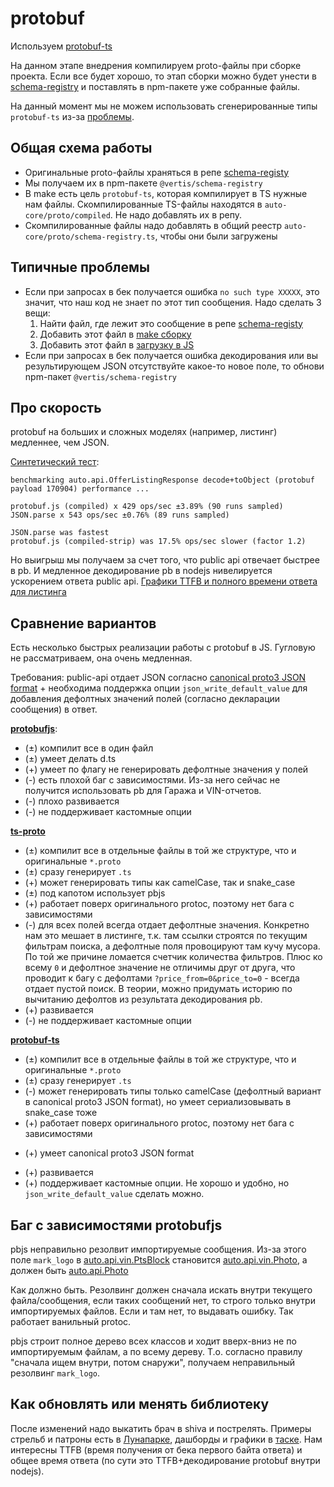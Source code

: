 # protobuf

Используем [protobuf-ts](https://github.com/timostamm/protobuf-ts)

На данном этапе внедрения компилируем proto-файлы при сборке проекта.
Если все будет хорошо, то этап сборки можно будет унести в [schema-registry](https://a.yandex-team.ru/arcadia/classifieds/schema-registry/publish/compile_ts.sh)
и поставлять в npm-пакете уже собранные файлы.

На данный момент мы не можем использовать сгенерированные типы `protobuf-ts` из-за [проблемы](https://github.com/timostamm/protobuf-ts/issues/137).

## Общая схема работы

* Оригинальные proto-файлы храняться в репе [schema-registy](https://a.yandex-team.ru/arcadia/classifieds/schema-registry/proto)
* Мы получаем их в npm-пакете `@vertis/schema-registry`
* В make есть цель `protobuf-ts`, которая компилирует в TS нужные нам файлы. Скомпилированные TS-файлы находятся в `auto-core/proto/compiled`. Не надо добавлять их в репу.
* Скомпилированные файлы надо добавлять в общий реестр `auto-core/proto/schema-registry.ts`, чтобы они были загружены

## Типичные проблемы

* Если при запросах в бек получается ошибка `no such type XXXXX`, это значит, что наш код не знает по этот тип сообщения. Надо сделать 3 вещи:
  1. Найти файл, где лежит это сообщение в репе [schema-registy](https://a.yandex-team.ru/arcadia/classifieds/schema-registry/proto)
  2. Добавить этот файл в [make сборку](https://a.yandex-team.ru/arcadia/classifieds/autoru-frontend/Makefile#L25)
  3. Добавить этот файл в [загрузку в JS](https://a.yandex-team.ru/arcadia/classifieds/autoru-frontend/auto-core/proto/schema-registry.ts#L9)
* Если при запросах в бек получается ошибка декодирования или вы результирующем JSON отсутствуйте какое-то новое поле, то обнови npm-пакет `@vertis/schema-registry`

## Про скорость

protobuf на больших и сложных моделях (например, листинг) медленнее, чем JSON.

[Синтетический тест](https://a.yandex-team.ru/arcadia/classifieds/json-vs-protobuf):
```
benchmarking auto.api.OfferListingResponse decode+toObject (protobuf payload 170904) performance ...

protobuf.js (compiled) x 429 ops/sec ±3.89% (90 runs sampled)
JSON.parse x 543 ops/sec ±0.76% (89 runs sampled)

JSON.parse was fastest
protobuf.js (compiled-strip) was 17.5% ops/sec slower (factor 1.2)
```

Но выигрыш мы получаем за счет того, что public api отвечает быстрее в pb.
И медленное декодирование pb в nodejs нивелируется ускорением ответа public api.
[Графики TTFB и полного времени ответа для листинга](https://st.yandex-team.ru/AUTORUFRONT-15169#60e9c9c933792e40f9cdebc8)

## Сравнение вариантов

Есть несколько быстрых реализации работы с protobuf в JS. Гугловую не рассматриваем, она очень медленная.

Требования: public-api отдает JSON согласно [canonical proto3 JSON format](https://developers.google.com/protocol-buffers/docs/proto3#json) +
необходима поддержка опции `json_write_default_value` для добавления дефолтных значений полей (согласно декларации сообщения) в ответ.

[**protobufjs**](https://github.com/protobufjs/protobuf.js):
* (±) компилит все в один файл
* (±) умеет делать d.ts
* (+) умеет по флагу не генерировать дефолтные значения у полей
* (-) есть плохой баг с зависимостями. Из-за него сейчас не получится использовать pb для Гаража и VIN-отчетов.
* (-) плохо развивается
* (-) не поддерживает кастомные опции

[**ts-proto**](https://github.com/stephenh/ts-proto)
* (±) компилит все в отдельные файлы в той же структуре, что и оригинальные `*.proto`
* (±) сразу генерирует `.ts`
* (+) может генерировать типы как camelCase, так и snake_case
* (±) под капотом использует pbjs
* (+) работает поверх оригинального protoc, поэтому нет бага с зависимостями
* (-) для всех полей всегда отдает дефолтные значения. Конкретно нам это мешает в листинге, т.к. там ссылки строятся по текущим фильтрам поиска,
  а дефолтные поля провоцируют там кучу мусора. По той же причине ломается счетчик количества фильтров.
  Плюс ко всему `0` и дефолтное значение не отличимы друг от друга, что проводит к багу с дефолтами `?price_from=0&price_to=0` - всегда отдает пустой поиск.
  В теории, можно придумать историю по вычитанию дефолтов из результата декодирования pb.
* (+) развивается
* (-) не поддерживает кастомные опции

[**protobuf-ts**](https://github.com/timostamm/protobuf-ts)
* (±) компилит все в отдельные файлы в той же структуре, что и оригинальные `*.proto`
* (±) сразу генерирует `.ts`
* (-) может генерировать типы только camelCase (дефолтный вариант в canonical proto3 JSON format), но умеет сериализовывать в snake_case тоже
* (+) работает поверх оригинального protoc, поэтому нет бага с зависимостями
+ (+) умеет canonical proto3 JSON format
* (+) развивается
* (+) поддерживает кастомные опции. Не хорошо и удобно, но `json_write_default_value` сделать можно.

## Баг с зависимостями protobufjs

pbjs неправильно резолвит импортируемые сообщения.
Из-за этого поле `mark_logo` в [auto.api.vin.PtsBlock](https://a.yandex-team.ru/arcadia/classifieds/schema-registry/proto/auto/api/vin/vin_report_model.proto#L153) становится
[auto.api.vin.Photo](https://a.yandex-team.ru/arcadia/classifieds/schema-registry/proto/auto/api/vin/common.proto#L17),
а должен быть [auto.api.Photo](https://a.yandex-team.ru/arcadia/classifieds/schema-registry/proto/auto/api/common_model.proto#L180)

Как должно быть. Резолвинг должен сначала искать внутри текущего файла/сообщения, если таких сообщений нет, то строго только внутри импортируемых файлов. Если и там нет, то выдавать ошибку.
Так работает ванильный protoc.

pbjs строит полное дерево всех классов и ходит вверх-вниз не по импортируемым файлам, а по всему дереву. Т.о. согласно правилу "сначала ищем внутри, потом снаружи", получаем неправильный резолвинг `mark_logo`.

## Как обновлять или менять библиотеку

После изменений надо выкатить брач в shiva и пострелять.
Примеры стрельб и патроны есть в [Лунапарке](https://lunapark.yandex-team.ru/AUTORUFRONT-15169), дашборды и графики в [таске](https://st.yandex-team.ru/AUTORUFRONT-15169).
Нам интересны TTFB (время получения от бека первого байта ответа) и общее время ответа (по сути это TTFB+декодирование protobuf внутри nodejs).
